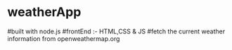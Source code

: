 # weatherApp

#built with node.js
#frontEnd :- HTML,CSS & JS
#fetch the current weather information from openweathermap.org
